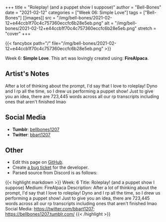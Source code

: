 +++
title =       "Roleplay! (and a puppet show I suppose)"
author =      "Bell-Bones"
date =        "2021-02-12"
categories =  ["Week 06: Simple Love"]
tags =        ["Bell-Bones"]
[[images]]
                      src = "/img/bell-bones/2021-02-12+e44ccb1f70c4c757360eccfc6b28e5eb.png"
                      alt = "/img/bell-bones/2021-02-12+e44ccb1f70c4c757360eccfc6b28e5eb.png"
                      stretch = "cover"
+++


{{< fancybox path="/" file="/img/bell-bones/2021-02-12+e44ccb1f70c4c757360eccfc6b28e5eb.png" >}}


Week 6: **Simple Love**. This art was lovingly created using: **FireAlpaca**.

## Artist's Notes

After a lot of thinking about the prompt, I'd say that I love to roleplay! Dyno and I rp all the time, so I drew us performing a puppet show! Just to give you an idea, there are 723,445 words across all our rp transcripts including ones that aren't finished lmao

## Social Media

- **Tumblr**: [bellbones1207]()
- **Twitter**: [bbart1207]()


## Other

- Edit this page on [GitHub](https://github.com/teaminkling/web-refresh/edit/main/blog/content/blog/bell-bones-week-6-46a6.md).
- Create [a bug ticket](https://github.com/teaminkling/web-refresh/issues/new?assignees=&labels=bug&template=problem-report.md&title=) for the developer.
- Parsed source from Discord is as follows:

{{< highlight markdown >}}
Week: 6
Title: Roleplay! (and a puppet show I suppose)
Medium: FireAlpaca
Description: After a lot of thinking about the prompt, I'd say that I love to roleplay! Dyno and I rp all the time, so I drew us performing a puppet show! Just to give you an idea, there are 723,445 words across all our rp transcripts including ones that aren't finished lmao
Social Media: https://twitter.com/bbart1207; https://bellbones1207.tumblr.com/
{{< /highlight >}}